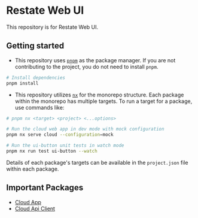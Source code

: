 # Restate Web UI

This repository is for Restate Web UI.

## Getting started

- This repository uses [`pnpm`](https://pnpm.io) as the package manager. If you are not contributing to the project, you do not need to install `pnpm`.

```sh
# Install dependencies
pnpm install
```

- This repository utilizes [`nx`](https://nx.dev) for the monorepo structure. Each package within the monorepo has multiple targets. To run a target for a package, use commands like:

```sh
# pnpm nx <target> <project> <...options>

# Run the cloud web app in dev mode with mock configuration
pnpm nx serve cloud --configuration=mock

# Run the ui-button unit tests in watch mode
pnpm nx run test ui-button --watch
```

Details of each package's targets can be available in the `project.json` file within each package.

## Important Packages

- [Cloud App](apps/cloud/README.md)
- [Cloud Api Client](libs/data-access/cloud-api/README.md)

